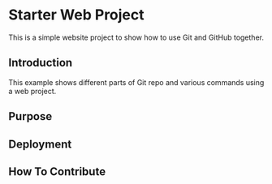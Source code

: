 # Starter Web Project

This is a simple website project to show how to use Git and GitHub together.

## Introduction

This example shows different parts of Git repo and various commands using a web project.

## Purpose

## Deployment

## How To Contribute
